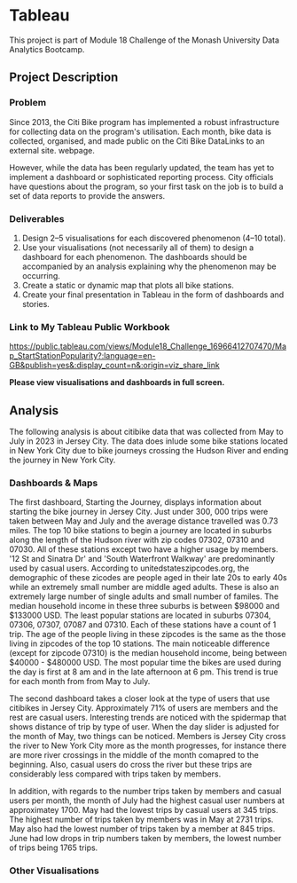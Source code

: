 # Tableau
This project is part of Module 18 Challenge of the Monash University Data Analytics Bootcamp. 

## Project Description
### Problem
Since 2013, the Citi Bike program has implemented a robust infrastructure for collecting data on the program's utilisation. Each month, bike data is collected, organised, and made public on the Citi Bike DataLinks to an external site. webpage.

However, while the data has been regularly updated, the team has yet to implement a dashboard or sophisticated reporting process. City officials have questions about the program, so your first task on the job is to build a set of data reports to provide the answers.

### Deliverables
1. Design 2–5 visualisations for each discovered phenomenon (4–10 total).
2. Use your visualisations (not necessarily all of them) to design a dashboard for each phenomenon. The dashboards should be accompanied by an analysis explaining why the phenomenon may be occurring.
3. Create a static or dynamic map that plots all bike stations.
4. Create your final presentation in Tableau in the form of dashboards and stories. 

### Link to My Tableau Public Workbook 
https://public.tableau.com/views/Module18_Challenge_16966412707470/Map_StartStationPopularity?:language=en-GB&publish=yes&:display_count=n&:origin=viz_share_link

**Please view visualisations and dashboards in full screen.**

## Analysis 

The following analysis is about citibike data that was collected from May to July in 2023 in Jersey City. The data does inlude some bike stations located in New York City due to bike journeys crossing the Hudson River and ending the journey in New York City. 

### Dashboards & Maps
The first dashboard, Starting the Journey, displays information about starting the bike journey in Jersey City. Just under 300, 000 trips were taken between May and July and the average distance travelled was 0.73 miles. 
The top 10 bike stations to begin a journey are located in suburbs along the length of the Hudson river with zip codes 07302, 07310 and 07030. All of these stations except two have a higher usage by members. '12 St and Sinatra Dr' and 'South Waterfront Walkway' are predominantly used by casual users. According to unitedstateszipcodes.org, the demographic of these zicodes are people aged in their late 20s to early 40s while an extremely small number are middle aged adults. These is also an extremely large number of single adults and small number of familes. The median household income in these three suburbs is between $98000 and $133000 USD.
The least popular stations are located in suburbs 07304, 07306, 07307, 07087 and 07310. Each of these stations have a count of 1 trip. The age of the people living in these zipcodes is the same as the those living in zipcodes of the top 10 stations. The main noticeable difference (except for zipcode 07310) is the median household income, being between $40000 - $480000 USD. 
The most popular time the bikes are used during the day is first at 8 am and in the late afternoon at 6 pm. This trend is true for each month from from May to July.

The second dashboard takes a closer look at the type of users that use citibikes in Jersey City. Approximately 71% of users are members and the rest are casual users. Interesting trends are noticed with the spidermap that shows distance of trip by type of user. When the day slider is adjusted for the month of May, two things can be noticed. Members is Jersey City cross the river to New York City more as the month progresses, for instance there are more river crossings in the middle of the month comapred to the beginning. Also, casual users do cross the river but these trips are considerably less compared with trips taken by members.

In addition, with regards to the number trips taken by members and casual users per month, the month of July had the highest casual user numbers at approximatey 1700. May had the lowest trips by casual users at 345 trips. The highest number of trips taken by members was in May at 2731 trips. May also had the lowest number of trips taken by a member at 845 trips. June had low drops in trip numbers taken by members, the lowest number of trips being 1765 trips. 

### Other Visualisations 

